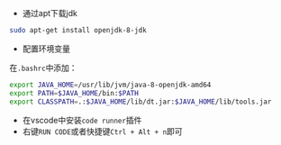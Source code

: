 - 通过apt下载jdk

```bash
sudo apt-get install openjdk-8-jdk
```

- 配置环境变量

在`.bashrc`中添加：

```bash
export JAVA_HOME=/usr/lib/jvm/java-8-openjdk-amd64
export PATH=$JAVA_HOME/bin:$PATH
export CLASSPATH=.:$JAVA_HOME/lib/dt.jar:$JAVA_HOME/lib/tools.jar
```

- 在vscode中安装`code runner`插件
- 右键`RUN CODE`或者快捷键`Ctrl + Alt + n`即可

